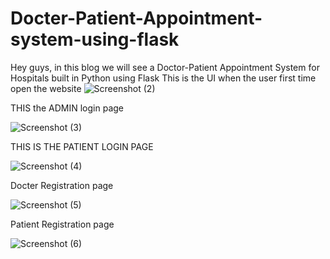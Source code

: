 # Docter-Patient-Appointment-system-using-flask
Hey guys, in this blog we will see a Doctor-Patient Appointment System for Hospitals built in Python using Flask
This is the UI when the user first time open the website
![Screenshot (2)](https://user-images.githubusercontent.com/117498422/232305983-34053596-44d6-4b94-ba28-a62cfdaaea53.png)

 THIS the ADMIN login page
 
![Screenshot (3)](https://user-images.githubusercontent.com/117498422/232306369-7988b8ea-6b87-4a16-a239-5ebef20c9ba9.png)

THIS IS THE PATIENT LOGIN PAGE

![Screenshot (4)](https://user-images.githubusercontent.com/117498422/232306686-70a54942-f90e-4fc2-b368-a4297e394ca2.png)

Docter Registration page


![Screenshot (5)](https://user-images.githubusercontent.com/117498422/232306767-f92bade5-7330-438e-a84e-a9c82bd9589b.png)

Patient Registration page


![Screenshot (6)](https://user-images.githubusercontent.com/117498422/232306936-766bf709-8090-4973-96d6-78854d40f972.png)



